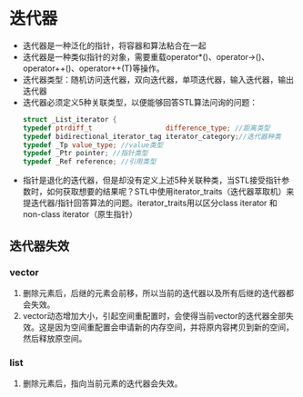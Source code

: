 # 迭代器

- 迭代器是一种泛化的指针，将容器和算法粘合在一起
- 迭代器是一种类似指针的对象，需要重载operator*()、operator->()、operator++()、operator++(T)等操作。
- 迭代器类型：随机访问迭代器，双向迭代器，单项迭代器，输入迭代器，输出迭代器
- 迭代器必须定义5种关联类型，以便能够回答STL算法问询的问题：
  ```c++
  struct _List_iterator {
  typedef ptrdiff_t                  difference_type; //距离类型
  typedef bidirectional_iterator_tag iterator_category;//迭代器种类
  typedef _Tp value_type; //value类型
  typedef _Ptr pointer; //指针类型
  typedef _Ref reference; //引用类型
  ```
- 指针是退化的迭代器，但是却没有定义上述5种关联种类，当STL接受指针参数时，如何获取想要的结果呢？STL中使用iterator_traits（迭代器萃取机）来提迭代器/指针回答算法的问题。iterator_traits用以区分class iterator 和 non-class iterator（原生指针）

## 迭代器失效

### vector
1. 删除元素后，后继的元素会前移，所以当前的迭代器以及所有后继的迭代器都会失效。
2. vector动态增加大小，引起空间重配置时，会使得当前vector的迭代器全部失效。这是因为空间重配置会申请新的内存空间，并将原内容拷贝到新的空间，然后释放原空间。

### list
1. 删除元素后，指向当前元素的迭代器会失效。

